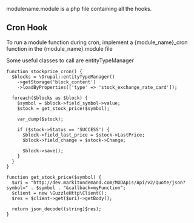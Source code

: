 modulename.module is a php file containing all the hooks.

## Cron Hook

To run a module function during cron, implement a {module_name}_cron function in the {module_name}.module file

Some useful classes to call are entityTypeManager

```
function stockprice_cron() {
  $blocks = \Drupal::entityTypeManager()
    ->getStorage('block_content')
    ->loadByProperties(['type' => 'stock_exchange_rate_card']);

  foreach($blocks as $block) {
    $symbol = $block->field_symbol->value;
    $stock = get_stock_price($symbol);

    var_dump($stock);

    if ($stock->Status == 'SUCCESS') {
      $block->field_last_price = $stock->LastPrice;
      $block->field_change = $stock->Change;

      $block->save();
    }
  }
}

function get_stock_price($symbol) {
  $uri = "http://dev.markitondemand.com/MODApis/Api/v2/Quote/json?symbol=" . $symbol . "&callback=myFunction";
  $client = new \GuzzleHttp\Client();
  $res = $client->get($uri)->getBody();

  return json_decode((string)$res);
}
```